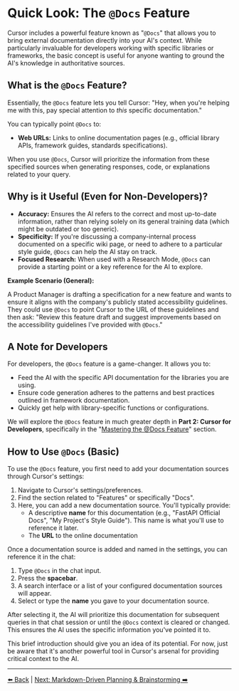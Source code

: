 # Quick Look: The `@Docs` Feature

Cursor includes a powerful feature known as "`@Docs`" that allows you to bring external documentation directly into your AI's context. While particularly invaluable for developers working with specific libraries or frameworks, the basic concept is useful for anyone wanting to ground the AI's knowledge in authoritative sources.

## What is the `@Docs` Feature?

Essentially, the `@Docs` feature lets you tell Cursor: "Hey, when you're helping me with this, pay special attention to *this* specific documentation."

You can typically point `@Docs` to:

-   **Web URLs:** Links to online documentation pages (e.g., official library APIs, framework guides, standards specifications).

When you use `@Docs`, Cursor will prioritize the information from these specified sources when generating responses, code, or explanations related to your query.

## Why is it Useful (Even for Non-Developers)?

-   **Accuracy:** Ensures the AI refers to the correct and most up-to-date information, rather than relying solely on its general training data (which might be outdated or too generic).
-   **Specificity:** If you're discussing a company-internal process documented on a specific wiki page, or need to adhere to a particular style guide, `@Docs` can help the AI stay on track.
-   **Focused Research:** When used with a Research Mode, `@Docs` can provide a starting point or a key reference for the AI to explore.

**Example Scenario (General):**

A Product Manager is drafting a specification for a new feature and wants to ensure it aligns with the company's publicly stated accessibility guidelines. They could use `@Docs` to point Cursor to the URL of these guidelines and then ask: "Review this feature draft and suggest improvements based on the accessibility guidelines I've provided with `@Docs`."

## A Note for Developers

For developers, the `@Docs` feature is a game-changer. It allows you to:

-   Feed the AI with the specific API documentation for the libraries you are using.
-   Ensure code generation adheres to the patterns and best practices outlined in framework documentation.
-   Quickly get help with library-specific functions or configurations.

We will explore the `@Docs` feature in much greater depth in **Part 2: Cursor for Developers**, specifically in the "[Mastering the @Docs Feature](../02-Cursor-for-Developers/01-Mastering-the-Docs-Feature.md)" section.

## How to Use `@Docs` (Basic)

To use the `@Docs` feature, you first need to add your documentation sources through Cursor's settings:

1.  Navigate to Cursor's settings/preferences.
2.  Find the section related to "Features" or specifically "Docs".
3.  Here, you can add a new documentation source. You'll typically provide:
    *   A descriptive **name** for this documentation (e.g., "FastAPI Official Docs", "My Project's Style Guide"). This name is what you'll use to reference it later.
    *   The **URL** to the online documentation 

Once a documentation source is added and named in the settings, you can reference it in the chat:

1.  Type `@Docs` in the chat input.
2.  Press the **spacebar**.
3.  A search interface or a list of your configured documentation sources will appear.
4.  Select or type the **name** you gave to your documentation source.

After selecting it, the AI will prioritize this documentation for subsequent queries in that chat session or until the `@Docs` context is cleared or changed. This ensures the AI uses the specific information you've pointed it to.

This brief introduction should give you an idea of its potential. For now, just be aware that it's another powerful tool in Cursor's arsenal for providing critical context to the AI.

---

[⬅️ Back](../README.md) | [Next: Markdown-Driven Planning & Brainstorming ➡️](./08-Markdown-Driven-Planning.md) 